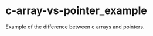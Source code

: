 c-array-vs-pointer_example
==========================

Example of the difference between c arrays and pointers.
